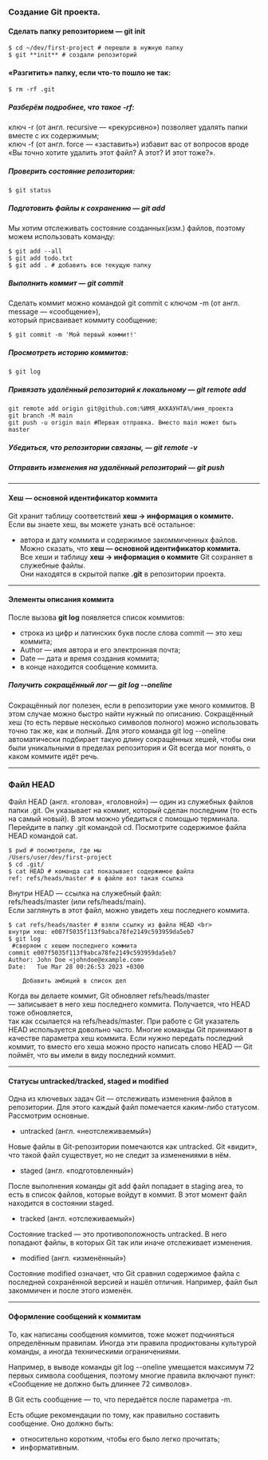 ### Создание Git проекта.

#### Сделать папку репозиторием — git init
```
$ cd ~/dev/first-project # перешли в нужную папку
$ git **init** # создали репозиторий
```

#### «Разгитить» папку, если что-то пошло не так:
```
$ rm -rf .git
```

##### Разберём подробнее, что такое -rf:


ключ -r (от англ. recursive — «рекурсивно») позволяет удалять папки вместе с их содержимым; <br>
ключ -f (от англ. force — «заставить») избавит вас от вопросов вроде <br>
«Вы точно хотите удалить этот файл? А этот? И этот тоже?». <br>

##### Проверить состояние репозитория:

```
$ git status
```

##### Подготовить файлы к сохранению — git add


Мы хотим отслеживать состояние созданных(изм.) файлов, поэтому можем использовать команду: <br>

```
$ git add --all
$ git add todo.txt
$ git add . # добавить всю текущую папку
```

##### Выполнить коммит — git commit


Сделать коммит можно командой git commit c ключом -m (от англ. message — «сообщение»), <br>
который присваивает коммиту сообщение:

```
$ git commit -m 'Мой первый коммит!'
```

##### Просмотреть историю коммитов:

```
$ git log
```

##### Привязать удалённый репозиторий к локальному — git remote add

```
git remote add origin git@github.com:%ИМЯ_АККАУНТА%/имя_проекта
git branch -M main
git push -u origin main #Первая отправка. Вместо main может быть master
```

##### Убедиться, что репозитории связаны, — git remote -v

##### Отправить изменения на удалённый репозиторий — git push

---

#### Хеш — основной идентификатор коммита

Git хранит таблицу соответствий **хеш → информация о коммите.** <br>
Если вы знаете хеш, вы можете узнать всё остальное: <br>
 - автора и дату коммита и содержимое закоммиченных файлов. <br>
Можно сказать, что **хеш — основной идентификатор коммита.** <br>
Все хеши и таблицу **хеш → информация о коммите** Git сохраняет в служебные файлы. <br>
Они находятся в скрытой папке **.git** в репозитории проекта.

---

#### Элементы описания коммита

После вызова **git log** появляется список коммитов: <br>
 - строка из цифр и латинских букв после слова commit — это хеш коммита;
 - Author — имя автора и его электронная почта;
 - Date — дата и время создания коммита;
 - в конце находится сообщение коммита. 

##### Получить сокращённый лог — git log --oneline

Сокращённый лог полезен, если в репозитории уже много коммитов. В этом случае можно быстро найти нужный по описанию.
Сокращённый хеш (то есть первые несколько символов полного) можно использовать точно так же, как и полный. Для этого команда git log --oneline автоматически подбирает такую длину сокращённых хешей, чтобы они были уникальными в пределах репозитория и Git всегда мог понять, о каком коммите идёт речь.

---

### Файл HEAD

Файл HEAD (англ. «голова», «головной») — один из служебных файлов папки .git. 
Он указывает на коммит, который сделан последним (то есть на самый новый).
В этом можно убедиться с помощью терминала. Перейдите в папку .git командой cd. 
Посмотрите содержимое файла HEAD командой cat.

```
$ pwd # посмотрели, где мы
/Users/user/dev/first-project
$ cd .git/
$ cat HEAD # команда cat показывает содержимое файла
ref: refs/heads/master # в файле вот такая ссылка
```

Внутри HEAD — ссылка на служебный файл: <br> 
refs/heads/master (или refs/heads/main). <br> 
Если заглянуть в этот файл, можно увидеть хеш последнего коммита. <br>

```
$ cat refs/heads/master # взяли ссылку из файла HEAD <br>
внутри хеш: e007f5035f113f9abca78fe2149c593959da5eb7
$ git log
 #сверяем с хешем последнего коммита
commit e007f5035f113f9abca78fe2149c593959da5eb7
Author: John Doe <johndoe@example.com>
Date:   Tue Mar 28 00:26:53 2023 +0300

    Добавить амбиций в список дел
```

Когда вы делаете коммит, Git обновляет refs/heads/master <br>
— записывает в него хеш последнего коммита. Получается, что HEAD тоже обновляется, <br>
так как ссылается на refs/heads/master.
При работе с Git указатель HEAD используется довольно часто.
Многие команды Git принимают в качестве параметра хеш коммита.
Если нужно передать последний коммит, то вместо его хеша можно просто написать слово HEAD 
— Git поймёт, что вы имели в виду последний коммит.

---

#### Статусы untracked/tracked, staged и modified
Одна из ключевых задач Git — отслеживать изменения файлов в репозитории. Для этого каждый файл помечается каким-либо статусом. Рассмотрим основные.

 - untracked (англ. «неотслеживаемый»)

Новые файлы в Git-репозитории помечаются как untracked. 
Git «видит», что такой файл существует, но не следит за изменениями в нём. 

 - staged (англ. «подготовленный»)

После выполнения команды git add файл попадает в staging area, то есть в список файлов, которые войдут в коммит.
В этот момент файл находится в состоянии staged.

 - tracked (англ. «отслеживаемый»)

Состояние tracked — это противоположность untracked. В него попадают файлы, в которых Git так или иначе отслеживает изменения.

 - modified (англ. «изменённый»)

Состояние modified означает, что Git сравнил содержимое файла с последней сохранённой версией и нашёл отличия.
Например, файл был закоммичен и после этого изменён.

---

#### Оформление сообщений к коммитам

То, как написаны сообщения коммитов, тоже может подчиняться определённым правилам.
Иногда эти правила продиктованы культурой команды, а иногда техническими ограничениями. <br>

Например, в выводе команды git log --oneline умещается максимум 72 первых символа сообщения,
поэтому многие правила включают пункт: «Сообщение не должно быть длиннее 72 символов». <br>

В Git есть сообщение — то, что передаётся после параметра -m. <br>

Есть общие рекомендации по тому, как правильно составить сообщение.
Оно должно быть: 
 - относительно коротким, чтобы его было легко прочитать; 
 - информативным.

